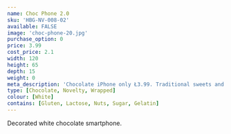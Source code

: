 ```yaml
---
name: Choc Phone 2.0
sku: 'HBG-NV-008-02'
available: FALSE
image: 'choc-phone-20.jpg'
purchase_option: 0
price: 3.99
cost_price: 2.1
width: 120
height: 65
depth: 15
weight: 0
meta_description: 'Chocolate iPhone only Ł3.99. Traditional sweets and more at Humbugs Confectionery Store. Specialists in satisfying your sweet tooth!"),"")'
type: [Chocolate, Novelty, Wrapped]
colour: [White]
contains: [Gluten, Lactose, Nuts, Sugar, Gelatin]
---
```

Decorated white chocolate smartphone.